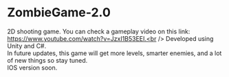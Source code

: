 # ZombieGame-2.0
2D shooting game. You can check a gameplay video on this link:
https://www.youtube.com/watch?v=JzxI1B53EEI.<br /> Developed using Unity and C#. <br />
In future updates, this game will get more levels, smarter enemies, and a lot of new things so stay tuned. <br />
IOS version soon.

